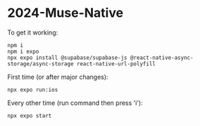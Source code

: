 # 2024-Muse-Native

To get it working: 

```
npm i
npm i expo
npx expo install @supabase/supabase-js @react-native-async-storage/async-storage react-native-url-polyfill
```
First time (or after major changes):
```
npx expo run:ios
```
Every other time (run command then press 'i'):
```
npx expo start
```
